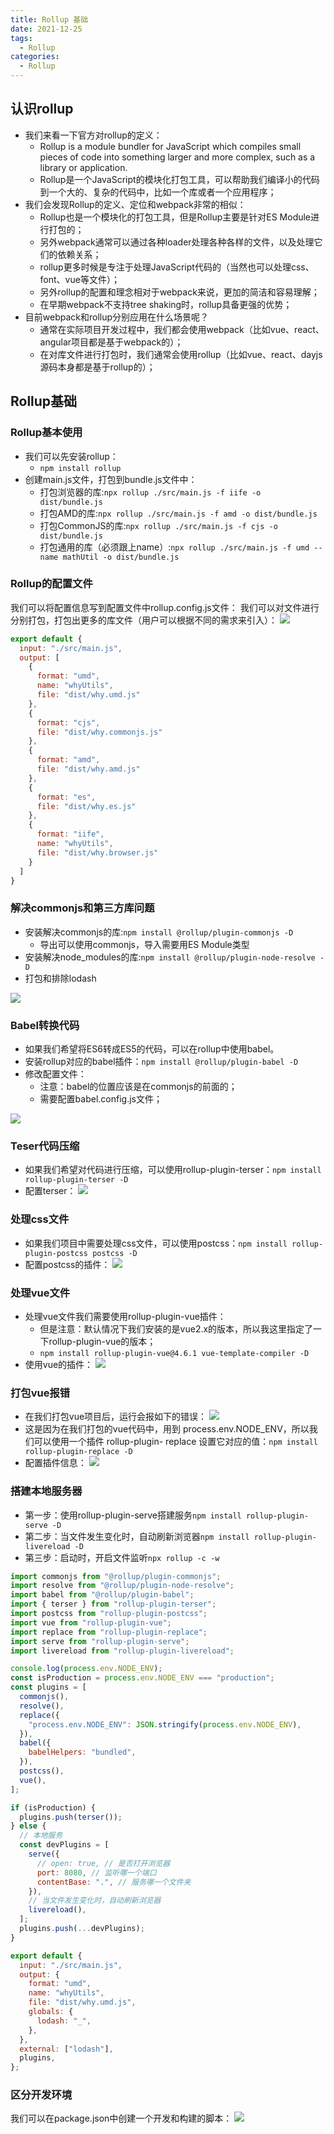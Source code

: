 ```yaml
---
title: Rollup 基础
date: 2021-12-25
tags:
  - Rollup
categories:
  - Rollup
---
```

## 认识rollup
- 我们来看一下官方对rollup的定义：
    - Rollup is a module bundler for JavaScript which compiles small pieces of code into something larger and more complex, such as a library or application. 
    - Rollup是一个JavaScript的模块化打包工具，可以帮助我们编译小的代码到一个大的、复杂的代码中，比如一个库或者一个应用程序；
- 我们会发现Rollup的定义、定位和webpack非常的相似：
    - Rollup也是一个模块化的打包工具，但是Rollup主要是针对ES Module进行打包的；
    - 另外webpack通常可以通过各种loader处理各种各样的文件，以及处理它们的依赖关系；
    - rollup更多时候是专注于处理JavaScript代码的（当然也可以处理css、font、vue等文件）；
    - 另外rollup的配置和理念相对于webpack来说，更加的简洁和容易理解；
    - 在早期webpack不支持tree shaking时，rollup具备更强的优势；
- 目前webpack和rollup分别应用在什么场景呢？
    - 通常在实际项目开发过程中，我们都会使用webpack（比如vue、react、angular项目都是基于webpack的）；
    - 在对库文件进行打包时，我们通常会使用rollup（比如vue、react、dayjs源码本身都是基于rollup的）；
## Rollup基础
### Rollup基本使用
- 我们可以先安装rollup：
    - `npm install rollup `
- 创建main.js文件，打包到bundle.js文件中：
    - 打包浏览器的库:`npx rollup ./src/main.js -f iife -o dist/bundle.js`
    - 打包AMD的库:`npx rollup ./src/main.js -f amd -o dist/bundle.js`
    - 打包CommonJS的库:`npx rollup ./src/main.js -f cjs -o dist/bundle.js`
    - 打包通用的库（必须跟上name）:`npx rollup ./src/main.js -f umd --name mathUtil -o dist/bundle.js`
### Rollup的配置文件
我们可以将配置信息写到配置文件中rollup.config.js文件：
我们可以对文件进行分别打包，打包出更多的库文件（用户可以根据不同的需求来引入）：
![](https://output66.oss-cn-beijing.aliyuncs.com/img/20211225121807.png)
```js
export default {
  input: "./src/main.js",
  output: [
    {
      format: "umd",
      name: "whyUtils",
      file: "dist/why.umd.js"
    },
    {
      format: "cjs",
      file: "dist/why.commonjs.js"
    },
    {
      format: "amd",
      file: "dist/why.amd.js"
    },
    {
      format: "es",
      file: "dist/why.es.js"
    },
    {
      format: "iife",
      name: "whyUtils",
      file: "dist/why.browser.js"
    }
  ]
}
```
### 解决commonjs和第三方库问题
- 安装解决commonjs的库:`npm install @rollup/plugin-commonjs -D`
    - 导出可以使用commonjs，导入需要用ES Module类型
- 安装解决node_modules的库:`npm install @rollup/plugin-node-resolve -D`
-  打包和排除lodash

![](https://output66.oss-cn-beijing.aliyuncs.com/img/20211225122207.png)
### Babel转换代码
- 如果我们希望将ES6转成ES5的代码，可以在rollup中使用babel。
- 安装rollup对应的babel插件：`npm install @rollup/plugin-babel -D`
-  修改配置文件：
    -  注意：babel的位置应该是在commonjs的前面的；
    -  需要配置babel.config.js文件；

![](https://output66.oss-cn-beijing.aliyuncs.com/img/20211225122705.png)
### Teser代码压缩
- 如果我们希望对代码进行压缩，可以使用rollup-plugin-terser：`npm install rollup-plugin-terser -D`
- 配置terser：
![](https://output66.oss-cn-beijing.aliyuncs.com/img/20211225122801.png)
### 处理css文件
- 如果我们项目中需要处理css文件，可以使用postcss：`npm install rollup-plugin-postcss postcss -D`
- 配置postcss的插件：
![](https://output66.oss-cn-beijing.aliyuncs.com/img/20211225122937.png)
### 处理vue文件
- 处理vue文件我们需要使用rollup-plugin-vue插件：
    - 但是注意：默认情况下我们安装的是vue2.x的版本，所以我这里指定了一下rollup-plugin-vue的版本；
    - `npm install rollup-plugin-vue@4.6.1 vue-template-compiler -D`
- 使用vue的插件：
![](https://output66.oss-cn-beijing.aliyuncs.com/img/20211225123157.png)
### 打包vue报错
- 在我们打包vue项目后，运行会报如下的错误：
![](https://output66.oss-cn-beijing.aliyuncs.com/img/20211225123245.png)
- 这是因为在我们打包的vue代码中，用到 process.env.NODE_ENV，所以我们可以使用一个插件 rollup-plugin- 
replace 设置它对应的值：`npm install rollup-plugin-replace -D`
- 配置插件信息：
![](https://output66.oss-cn-beijing.aliyuncs.com/img/20211225123318.png)
### 搭建本地服务器
- 第一步：使用rollup-plugin-serve搭建服务`npm install rollup-plugin-serve -D`
- 第二步：当文件发生变化时，自动刷新浏览器`npm install rollup-plugin-livereload -D`
- 第三步：启动时，开启文件监听`npx rollup -c -w`
```js
import commonjs from "@rollup/plugin-commonjs";
import resolve from "@rollup/plugin-node-resolve";
import babel from "@rollup/plugin-babel";
import { terser } from "rollup-plugin-terser";
import postcss from "rollup-plugin-postcss";
import vue from "rollup-plugin-vue";
import replace from "rollup-plugin-replace";
import serve from "rollup-plugin-serve";
import livereload from "rollup-plugin-livereload";

console.log(process.env.NODE_ENV);
const isProduction = process.env.NODE_ENV === "production";
const plugins = [
  commonjs(),
  resolve(),
  replace({
    "process.env.NODE_ENV": JSON.stringify(process.env.NODE_ENV),
  }),
  babel({
    babelHelpers: "bundled",
  }),
  postcss(),
  vue(),
];

if (isProduction) {
  plugins.push(terser());
} else {
  // 本地服务
  const devPlugins = [
    serve({
      // open: true, // 是否打开浏览器
      port: 8080, // 监听哪一个端口
      contentBase: ".", // 服务哪一个文件夹
    }),
    // 当文件发生变化时，自动刷新浏览器
    livereload(),
  ];
  plugins.push(...devPlugins);
}

export default {
  input: "./src/main.js",
  output: {
    format: "umd",
    name: "whyUtils",
    file: "dist/why.umd.js",
    globals: {
      lodash: "_",
    },
  },
  external: ["lodash"],
  plugins,
};
```
### 区分开发环境
我们可以在package.json中创建一个开发和构建的脚本：
![](https://output66.oss-cn-beijing.aliyuncs.com/img/20211225123705.png)
